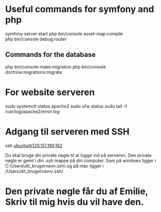 # Useful commands for symfony and php
symfony server:start
php bin/console asset-map:compile    
php bin/console debug:router  

## Commands for the database
php bin/console make:migration
php bin/console doctrine:migrations:migrate


# For website serveren
sudo systemctl status apache2
sudo ufw status
sudo tail -f /var/log/apache2/error.log

# Adgang til serveren med SSH
ssh ubuntu@129.151.199.162

Du skal bruge din private nøgle til at logge ind på serveren. Den private nøgle er gemt i din .ssh mappe på din computer. Som på windows ligger i C:\Users\dit_brugernavn\.ssh\ og på mac ligger i /Users/dit_brugernavn/.ssh/.

# Den private nøgle får du af Emilie, Skriv til mig hvis du vil have den.

